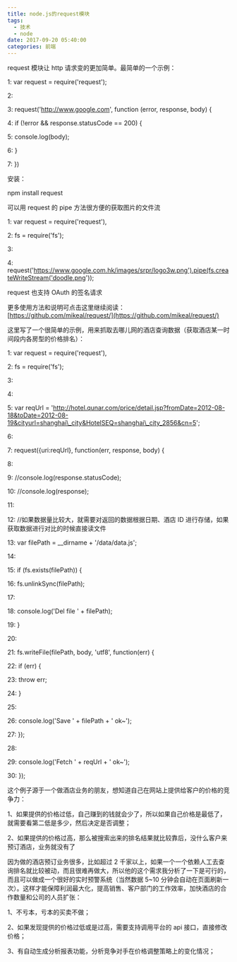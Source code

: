 ```yaml
---
title: node.js的request模块
tags:
  - 技术
  - node
date: 2017-09-20 05:40:00
categories: 前端
---
```


request 模块让 http 请求变的更加简单。最简单的一个示例：

1: var request = require('request');

2:

3: request('http://www.google.com', function (error, response, body) {

4: if (!error && response.statusCode == 200) {

5: console.log(body);

6: }

7: })

安装：

npm install request

可以用 request 的 pipe 方法很方便的获取图片的文件流

1: var request = require('request'),

2: fs = require('fs');

3:

4: request('https://www.google.com.hk/images/srpr/logo3w.png').pipe(fs.createWriteStream('doodle.png'));

request 也支持 OAuth 的签名请求

更多使用方法和说明可点击这里继续阅读：[https://github.com/mikeal/request/](https://github.com/mikeal/request/)

这里写了一个很简单的示例，用来抓取去哪儿网的酒店查询数据（获取酒店某一时间段内各房型的价格排名）：

1: var request = require('request'),

2: fs = require('fs');

3:

4:

5: var reqUrl = 'http://hotel.qunar.com/price/detail.jsp?fromDate=2012-08-18&toDate=2012-08-19&cityurl=shanghai\_city&HotelSEQ=shanghai\_city_2856&cn=5';

6:

7: request({uri:reqUrl}, function(err, response, body) {

8:

9: //console.log(response.statusCode);

10: //console.log(response);

11:

12: //如果数据量比较大，就需要对返回的数据根据日期、酒店 ID 进行存储，如果获取数据进行对比的时候直接读文件

13: var filePath = \_\_dirname + '/data/data.js';

14:

15: if (fs.exists(filePath)) {

16: fs.unlinkSync(filePath);

17:

18: console.log('Del file ' + filePath);

19: }

20:

21: fs.writeFile(filePath, body, 'utf8', function(err) {

22: if (err) {

23: throw err;

24: }

25:

26: console.log('Save ' + filePath + ' ok~');

27: });

28:

29: console.log('Fetch ' + reqUrl + ' ok~');

30: });

这个例子源于一个做酒店业务的朋友，想知道自己在网站上提供给客户的价格的竞争力：

1、如果提供的价格过低，自己赚到的钱就会少了，所以如果自己价格是最低了，就需要看第二低是多少，然后决定是否调整；

2、如果提供的价格过高，那么被搜索出来的排名结果就比较靠后，没什么客户来预订酒店，业务就没有了

因为做的酒店预订业务很多，比如超过 2 千家以上，如果一个一个依赖人工去查询排名就比较被动，而且很难再做大，所以他的这个需求我分析了一下是可行的，而且可以做成一个很好的实时预警系统（当然数据 5~10 分钟会自动在页面刷新一次）。这样才能保障利润最大化，提高销售、客户部门的工作效率，加快酒店的合作数量和公司的人员扩张：

1、不亏本，亏本的买卖不做；

2、如果发现提供的价格过低或是过高，需要支持调用平台的 api 接口，直接修改价格；

3、有自动生成分析报表功能，分析竞争对手在价格调整策略上的变化情况；
